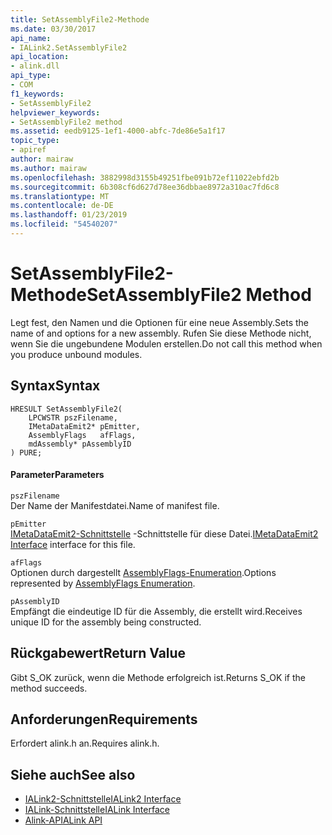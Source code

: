 ```yaml
---
title: SetAssemblyFile2-Methode
ms.date: 03/30/2017
api_name:
- IALink2.SetAssemblyFile2
api_location:
- alink.dll
api_type:
- COM
f1_keywords:
- SetAssemblyFile2
helpviewer_keywords:
- SetAssemblyFile2 method
ms.assetid: eedb9125-1ef1-4000-abfc-7de86e5a1f17
topic_type:
- apiref
author: mairaw
ms.author: mairaw
ms.openlocfilehash: 3882998d3155b49251fbe091b72ef11022ebfd2b
ms.sourcegitcommit: 6b308cf6d627d78ee36dbbae8972a310ac7fd6c8
ms.translationtype: MT
ms.contentlocale: de-DE
ms.lasthandoff: 01/23/2019
ms.locfileid: "54540207"
---
```

# <a name="setassemblyfile2-method"></a><span data-ttu-id="4fef4-102">SetAssemblyFile2-Methode</span><span class="sxs-lookup"><span data-stu-id="4fef4-102">SetAssemblyFile2 Method</span></span>
<span data-ttu-id="4fef4-103">Legt fest, den Namen und die Optionen für eine neue Assembly.</span><span class="sxs-lookup"><span data-stu-id="4fef4-103">Sets the name of and options for a new assembly.</span></span> <span data-ttu-id="4fef4-104">Rufen Sie diese Methode nicht, wenn Sie die ungebundene Modulen erstellen.</span><span class="sxs-lookup"><span data-stu-id="4fef4-104">Do not call this method when you produce unbound modules.</span></span>  
  
## <a name="syntax"></a><span data-ttu-id="4fef4-105">Syntax</span><span class="sxs-lookup"><span data-stu-id="4fef4-105">Syntax</span></span>  
  
```  
HRESULT SetAssemblyFile2(  
    LPCWSTR pszFilename,  
    IMetaDataEmit2* pEmitter,  
    AssemblyFlags   afFlags,  
    mdAssembly* pAssemblyID  
) PURE;  
```  
  
#### <a name="parameters"></a><span data-ttu-id="4fef4-106">Parameter</span><span class="sxs-lookup"><span data-stu-id="4fef4-106">Parameters</span></span>  
 `pszFilename`  
 <span data-ttu-id="4fef4-107">Der Name der Manifestdatei.</span><span class="sxs-lookup"><span data-stu-id="4fef4-107">Name of manifest file.</span></span>  
  
 `pEmitter`  
 <span data-ttu-id="4fef4-108">[IMetaDataEmit2-Schnittstelle](../../../../docs/framework/unmanaged-api/metadata/imetadataemit2-interface.md) -Schnittstelle für diese Datei.</span><span class="sxs-lookup"><span data-stu-id="4fef4-108">[IMetaDataEmit2 Interface](../../../../docs/framework/unmanaged-api/metadata/imetadataemit2-interface.md) interface for this file.</span></span>  
  
 `afFlags`  
 <span data-ttu-id="4fef4-109">Optionen durch dargestellt [AssemblyFlags-Enumeration](../../../../docs/framework/unmanaged-api/metadata/assemblyflags-enumeration.md).</span><span class="sxs-lookup"><span data-stu-id="4fef4-109">Options represented by [AssemblyFlags Enumeration](../../../../docs/framework/unmanaged-api/metadata/assemblyflags-enumeration.md).</span></span>  
  
 `pAssemblyID`  
 <span data-ttu-id="4fef4-110">Empfängt die eindeutige ID für die Assembly, die erstellt wird.</span><span class="sxs-lookup"><span data-stu-id="4fef4-110">Receives unique ID for the assembly being constructed.</span></span>  
  
## <a name="return-value"></a><span data-ttu-id="4fef4-111">Rückgabewert</span><span class="sxs-lookup"><span data-stu-id="4fef4-111">Return Value</span></span>  
 <span data-ttu-id="4fef4-112">Gibt S_OK zurück, wenn die Methode erfolgreich ist.</span><span class="sxs-lookup"><span data-stu-id="4fef4-112">Returns S_OK if the method succeeds.</span></span>  
  
## <a name="requirements"></a><span data-ttu-id="4fef4-113">Anforderungen</span><span class="sxs-lookup"><span data-stu-id="4fef4-113">Requirements</span></span>  
 <span data-ttu-id="4fef4-114">Erfordert alink.h an.</span><span class="sxs-lookup"><span data-stu-id="4fef4-114">Requires alink.h.</span></span>  
  
## <a name="see-also"></a><span data-ttu-id="4fef4-115">Siehe auch</span><span class="sxs-lookup"><span data-stu-id="4fef4-115">See also</span></span>
- [<span data-ttu-id="4fef4-116">IALink2-Schnittstelle</span><span class="sxs-lookup"><span data-stu-id="4fef4-116">IALink2 Interface</span></span>](../../../../docs/framework/unmanaged-api/alink/ialink2-interface.md)
- [<span data-ttu-id="4fef4-117">IALink-Schnittstelle</span><span class="sxs-lookup"><span data-stu-id="4fef4-117">IALink Interface</span></span>](../../../../docs/framework/unmanaged-api/alink/ialink-interface.md)
- [<span data-ttu-id="4fef4-118">Alink-API</span><span class="sxs-lookup"><span data-stu-id="4fef4-118">ALink API</span></span>](../../../../docs/framework/unmanaged-api/alink/index.md)

